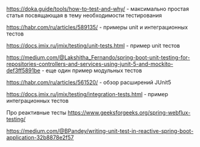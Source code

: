 https://doka.guide/tools/how-to-test-and-why/ - максимально простая статья посвящающая в тему необходимости тестирования

https://habr.com/ru/articles/589135/ - примеры unit и интеграционных тестов

https://docs.jmix.ru/jmix/testing/unit-tests.html - пример unit тестов

https://medium.com/@Lakshitha_Fernando/spring-boot-unit-testing-for-repositories-controllers-and-services-using-junit-5-and-mockito-def3ff5891be - еще один пример модульных тестов

https://habr.com/ru/articles/561520/ - обзор расширений JUnit5

https://docs.jmix.ru/jmix/testing/integration-tests.html - пример интеграционных тестов

Про реактивные тесты
https://www.geeksforgeeks.org/spring-webflux-testing/

https://medium.com/@BPandey/writing-unit-test-in-reactive-spring-boot-application-32b8878e2f57